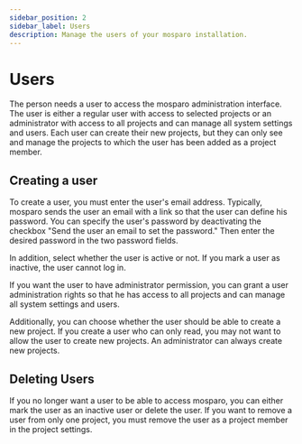 ```yaml
---
sidebar_position: 2
sidebar_label: Users
description: Manage the users of your mosparo installation.
---
```


# Users

The person needs a user to access the mosparo administration interface. The user is either a regular user with access to selected projects or an administrator with access to all projects and can manage all system settings and users. Each user can create their new projects, but they can only see and manage the projects to which the user has been added as a project member.

## Creating a user

To create a user, you must enter the user's email address. Typically, mosparo sends the user an email with a link so that the user can define his password. You can specify the user's password by deactivating the checkbox "Send the user an email to set the password." Then enter the desired password in the two password fields.

In addition, select whether the user is active or not. If you mark a user as inactive, the user cannot log in.

If you want the user to have administrator permission, you can grant a user administration rights so that he has access to all projects and can manage all system settings and users.

Additionally, you can choose whether the user should be able to create a new project. If you create a user who can only read, you may not want to allow the user to create new projects. An administrator can always create new projects.

## Deleting Users

If you no longer want a user to be able to access mosparo, you can either mark the user as an inactive user or delete the user. If you want to remove a user from only one project, you must remove the user as a project member in the project settings.

